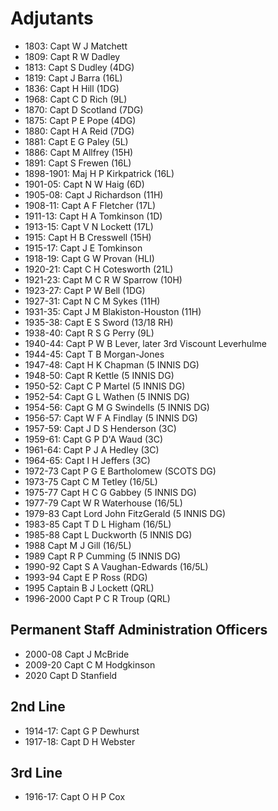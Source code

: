 # Adjutants

* 1803: Capt W J Matchett
* 1809: Capt R W Dadley
* 1813: Capt S Dudley (4DG)
* 1819: Capt J Barra (16L)
* 1836: Capt H Hill (1DG)
* 1968: Capt C D Rich (9L)
* 1870: Capt D Scotland (7DG)
* 1875: Capt P E Pope (4DG)
* 1880: Capt H A Reid (7DG)
* 1881: Capt E G Paley (5L)
* 1886: Capt M Allfrey (15H)
* 1891: Capt S Frewen (16L)
* 1898-1901: Maj H P Kirkpatrick (16L)
* 1901-05: Capt N W Haig (6D)
* 1905-08: Capt J Richardson (11H)
* 1908-11: Capt A F Fletcher (17L)
* 1911-13: Capt H A Tomkinson (1D)
* 1913-15: Capt V N Lockett (17L)
* 1915: Capt H B Cresswell (15H)
* 1915-17: Capt J E Tomkinson
* 1918-19: Capt G W Provan (HLI)
* 1920-21: Capt C H Cotesworth (21L)
* 1921-23: Capt M C R W Sparrow (10H)
* 1923-27: Capt P W Bell (1DG)
* 1927-31: Capt N C M Sykes (11H)
* 1931-35: Capt J M Blakiston-Houston (11H)
* 1935-38: Capt E S Sword (13/18 RH)
* 1938-40: Capt R S G Perry (9L)
* 1940-44: Capt P W B Lever, later 3rd Viscount Leverhulme
* 1944-45: Capt T B Morgan-Jones
* 1947-48: Capt H K Chapman (5 INNIS DG)
* 1948-50: Capt R Kettle (5 INNIS DG)
* 1950-52: Capt C P Martel (5 INNIS DG)
* 1952-54: Capt G L Wathen (5 INNIS DG)
* 1954-56: Capt G M G Swindells (5 INNIS DG)
* 1956-57: Capt W F A Findlay (5 INNIS DG)
* 1957-59: Capt J D S Henderson (3C)
* 1959-61: Capt G P D'A Waud (3C)
* 1961-64: Capt P J A Hedley (3C)
* 1964-65: Capt I H Jeffers (3C)
* 1972-73 Capt P G E Bartholomew (SCOTS DG)
* 1973-75 Capt C M Tetley (16/5L)
* 1975-77 Capt H C G Gabbey (5 INNIS DG)
* 1977-79 Capt W R Waterhouse (16/5L)
* 1979-83 Capt Lord John FitzGerald (5 INNIS DG)
* 1983-85 Capt T D L Higham (16/5L)
* 1985-88 Capt L Duckworth (5 INNIS DG)
* 1988 Capt M J Gill (16/5L)
* 1989 Capt R P Cumming (5 INNIS DG)
* 1990-92 Capt S A Vaughan-Edwards (16/5L)
* 1993-94 Capt E P Ross (RDG)
* 1995 Captain B J Lockett (QRL)
* 1996-2000 Capt P C R Troup (QRL)

## Permanent Staff Administration Officers

* 2000-08 Capt J McBride
* 2009-20 Capt C M Hodgkinson
* 2020 Capt D Stanfield

## 2nd Line

* 1914-17: Capt G P Dewhurst
* 1917-18: Capt D H Webster

## 3rd Line

* 1916-17: Capt O H P Cox

